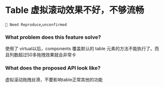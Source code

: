 # Table 虚拟滚动效果不好，不够流畅

`🤔 Need Reproduce`,`unconfirmed`

### What problem does this feature solve?

使用了 virtual以后，components 覆盖默认的 table 元素的方法不能执行了。而且列数超过50多拖拽效果就会非常卡

### What does the proposed API look like?

虚拟滚动拖拽丝滑，不要影响table正常其他的功能

<!-- generated by ant-design-issue-helper. DO NOT REMOVE -->
